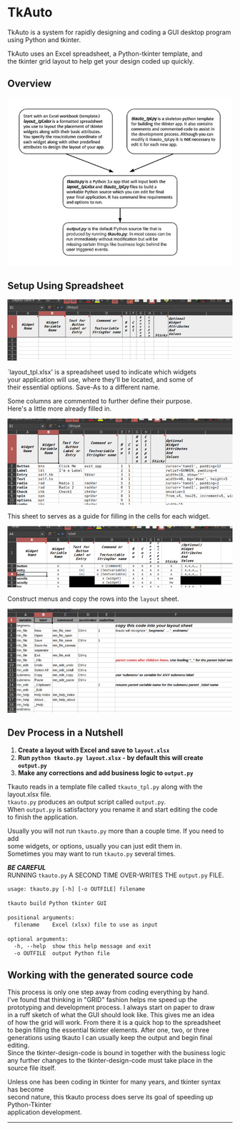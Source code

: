 # TkAuto

TkAuto is a system for rapidly designing and coding a GUI desktop
program using Python and tkinter.  

TkAuto uses an Excel spreadsheet, a Python-tkinter template, and  
the tkinter grid layout to help get your design coded up quickly.


## Overview

![overview](images/tkauto.jpg)
 

## Setup Using Spreadsheet

![Spreadsheet](images/layout1.png)

`layout_tpl.xlsx' is a spreadsheet used to indicate which widgets  
your application will use, where they'll be located, and some of  
their essential options. Save-As to a different name.

Some columns are commented to further define their purpose.  
Here's a little more already filled in.  

![Spreadsheet](images/layout3.png)

This sheet to serves as a guide for filling in the cells for each widget.

![Spreadsheet](images/layout2.png)

Construct menus and copy the rows into the `layout` sheet.

![Spreadsheet](images/layout4.png)

## Dev Process in a Nutshell
1. **Create a layout with Excel and save to `layout.xlsx`**  
2. **Run `python tkauto.py layout.xlsx` - by default this will create `output.py`**  
3. **Make any corrections and add business logic to `output.py`**

Tkauto reads in a template file called `tkauto_tpl.py` along with the layout.xlsx file.  
`tkauto.py` produces an output script called `output.py`.  
When `output.py` is satisfactory you rename it and start editing the code  
to finish the application.  

Usually you will not run `tkauto.py` more than a couple time. If you need to add  
some widgets, or options, usually you can just edit them in.  
Sometimes you may want to run `tkauto.py` several times.  

**_BE CAREFUL_**  
  RUNNING `tkauto.py` A SECOND TIME OVER-WRITES THE `output.py` FILE.  

```
usage: tkauto.py [-h] [-o OUTFILE] filename

tkauto build Python tkinter GUI

positional arguments:
  filename    Excel (xlsx) file to use as input

optional arguments:
  -h, --help  show this help message and exit
  -o OUTFILE  output Python file

```

## Working with the generated source code

This process is only one step away from coding everything by hand.  
I've found that thinking in "GRID" fashion helps me speed up the  
prototyping and development process. I always start on paper to draw  
in a ruff sketch of what the GUI should look like. This gives me an idea  
of how the grid will work. From there it is a quick hop to the spreadsheet  
to begin filling the essential tkinter elements. After one, two, or three  
generations using tkauto I can usually keep the output and begin final editing.  
Since the tkinter-design-code is bound in together with the business logic  
any further changes to the tkinter-design-code must take place in the source file itself.

Unless one has been coding in tkinter for many years, and tkinter syntax has become  
second nature, this tkauto process does serve its goal of speeding up Python-Tkinter  
application development.  

---


